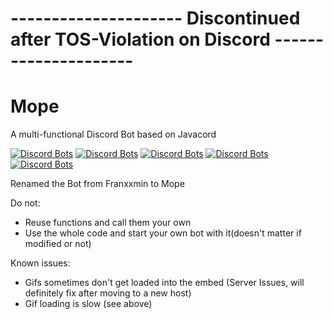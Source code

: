 # --------------------- Discontinued after TOS-Violation on Discord ---------------------
# Mope
A multi-functional Discord Bot based on Javacord

[![Discord Bots](https://top.gg/api/widget/owner/688561837020545080.svg)](https://top.gg/bot/688561837020545080)
[![Discord Bots](https://top.gg/api/widget/lib/688561837020545080.svg)](https://top.gg/bot/688561837020545080)
[![Discord Bots](https://top.gg/api/widget/upvotes/688561837020545080.svg)](https://top.gg/bot/688561837020545080)
[![Discord Bots](https://top.gg/api/widget/servers/688561837020545080.svg)](https://top.gg/bot/688561837020545080)
[![Discord Bots](https://top.gg/api/widget/status/688561837020545080.svg)](https://top.gg/bot/688561837020545080)



Renamed the Bot from Franxxmin to Mope

Do not:
- Reuse functions and call them your own
- Use the whole code and start your own bot with it(doesn't matter if modified or not)

Known issues:
- Gifs sometimes don't get loaded into the embed (Server Issues, will definitely fix after moving to a new host)
- Gif loading is slow (see above)
